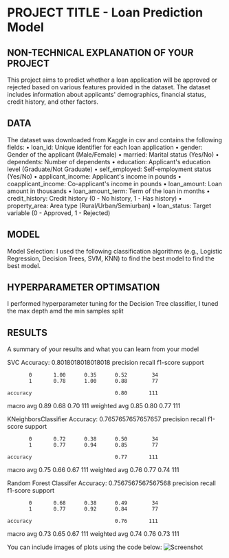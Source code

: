 # PROJECT TITLE - Loan Prediction Model


## NON-TECHNICAL EXPLANATION OF YOUR PROJECT
This project aims to predict whether a loan application will be approved or rejected based on various features provided in the dataset. The dataset includes information about applicants' demographics, financial status, credit history, and other factors.

## DATA
The dataset was downloaded from Kaggle in csv and contains the following fields:
•	loan_id: Unique identifier for each loan application
•	gender: Gender of the applicant (Male/Female)
•	married: Marital status (Yes/No)
•	dependents: Number of dependents
•	education: Applicant's education level (Graduate/Not Graduate)
•	self_employed: Self-employment status (Yes/No)
•	applicant_income: Applicant's income in pounds
•	coapplicant_income: Co-applicant's income in pounds
•	loan_amount: Loan amount in thousands
•	loan_amount_term: Term of the loan in months
•	credit_history: Credit history (0 - No history, 1 - Has history)
•	property_area: Area type (Rural/Urban/Semiurban)
•	loan_status: Target variable (0 - Approved, 1 - Rejected)


## MODEL 
Model Selection: I used the following classification algorithms (e.g., Logistic Regression, Decision Trees, SVM, KNN) to find the best model to find the best model. 

## HYPERPARAMETER OPTIMSATION
I performed hyperparameter tuning for the Decision Tree classifier, I tuned the max depth amd the min samples split 


## RESULTS
A summary of your results and what you can learn from your model 


SVC Accuracy: 0.8018018018018018
              precision    recall  f1-score   support

           0       1.00      0.35      0.52        34
           1       0.78      1.00      0.88        77

    accuracy                           0.80       111
   macro avg       0.89      0.68      0.70       111
weighted avg       0.85      0.80      0.77       111


KNeighborsClassifier Accuracy: 0.7657657657657657
              precision    recall  f1-score   support

           0       0.72      0.38      0.50        34
           1       0.77      0.94      0.85        77

    accuracy                           0.77       111
   macro avg       0.75      0.66      0.67       111
weighted avg       0.76      0.77      0.74       111


Random Forest Classifer Accuracy: 0.7567567567567568
              precision    recall  f1-score   support

           0       0.68      0.38      0.49        34
           1       0.77      0.92      0.84        77

    accuracy                           0.76       111
   macro avg       0.73      0.65      0.67       111
weighted avg       0.74      0.76      0.73       111


You can include images of plots using the code below:
![Screenshot](image.png)



